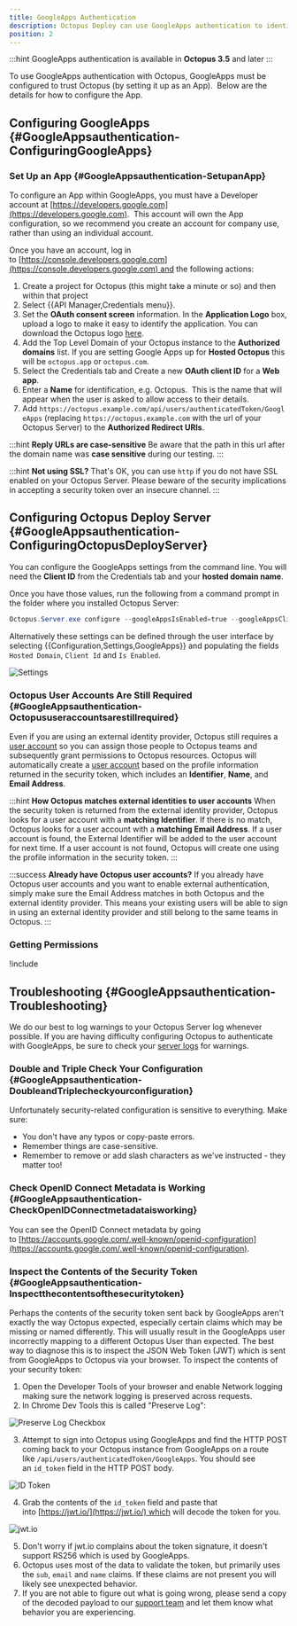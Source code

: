 ```yaml
---
title: GoogleApps Authentication
description: Octopus Deploy can use GoogleApps authentication to identify users.
position: 2
---
```


:::hint
GoogleApps authentication is available in **Octopus 3.5** and later
:::

To use GoogleApps authentication with Octopus, GoogleApps must be configured to trust Octopus (by setting it up as an App).  Below are the details for how to configure the App.

## Configuring GoogleApps {#GoogleAppsauthentication-ConfiguringGoogleApps}

### Set Up an App {#GoogleAppsauthentication-SetupanApp}

To configure an App within GoogleApps, you must have a Developer account at [https://developers.google.com](https://developers.google.com).  This account will own the App configuration, so we recommend you create an account for company use, rather than using an individual account.

Once you have an account, log in to [https://console.developers.google.com](https://console.developers.google.com) and the following actions:

1. Create a project for Octopus (this might take a minute or so) and then within that project
2. Select {{API Manager,Credentials menu}}.
3. Set the **OAuth consent screen** information. In the **Application Logo** box, upload a logo to make it easy to identify the application. You can download the Octopus logo [here](https://octopus.com/images/company/Logo-Blue_140px_rgb.png).
4. Add the Top Level Domain of your Octopus instance to the **Authorized domains** list. If you are setting Google Apps up for **Hosted Octopus** this will be `octopus.app` or `octopus.com`.
5. Select the Credentials tab and Create a new **OAuth client ID** for a **Web app**.
6. Enter a **Name** for identification, e.g. Octopus.  This is the name that will appear when the user is asked to allow access to their details.
7. Add `https://octopus.example.com/api/users/authenticatedToken/GoogleApps` (replacing `https://octopus.example.com` with the url of your Octopus Server) to the **Authorized Redirect URIs**.

:::hint
**Reply URLs are case-sensitive**
Be aware that the path in this url after the domain name was **case sensitive** during our testing.
:::

:::hint
**Not using SSL?**
That's OK, you can use `http` if you do not have SSL enabled on your Octopus Server. Please beware of the security implications in accepting a security token over an insecure channel.
:::

## Configuring Octopus Deploy Server {#GoogleAppsauthentication-ConfiguringOctopusDeployServer}

You can configure the GoogleApps settings from the command line. You will need the **Client ID** from the Credentials tab and your **hosted domain name**.

Once you have those values, run the following from a command prompt in the folder where you installed Octopus Server:

```powershell
Octopus.Server.exe configure --googleAppsIsEnabled=true --googleAppsClientId=ClientID --googleAppsHostedDomain=yourdomain.com
```

Alternatively these settings can be defined through the user interface by selecting {{Configuration,Settings,GoogleApps}} and populating the fields `Hosted Domain`, `Client Id` and `Is Enabled`.

![Settings](googleapps-settings.png)

### Octopus User Accounts Are Still Required {#GoogleAppsauthentication-Octopususeraccountsarestillrequired}

Even if you are using an external identity provider, Octopus still requires a [user account](/docs/administration/managing-users-and-teams/index.md) so you can assign those people to Octopus teams and subsequently grant permissions to Octopus resources. Octopus will automatically create a [user account](/docs/administration/managing-users-and-teams/index.md) based on the profile information returned in the security token, which includes an **Identifier**, **Name**, and **Email Address**.

:::hint
**How Octopus matches external identities to user accounts**
When the security token is returned from the external identity provider, Octopus looks for a user account with a **matching Identifier**. If there is no match, Octopus looks for a user account with a **matching Email Address**. If a user account is found, the External Identifier will be added to the user account for next time. If a user account is not found, Octopus will create one using the profile information in the security token.
:::

:::success
**Already have Octopus user accounts?**
If you already have Octopus user accounts and you want to enable external authentication, simply make sure the Email Address matches in both Octopus and the external identity provider. This means your existing users will be able to sign in using an external identity provider and still belong to the same teams in Octopus.
:::

### Getting Permissions

!include <admin-user>

## Troubleshooting {#GoogleAppsauthentication-Troubleshooting}

We do our best to log warnings to your Octopus Server log whenever possible. If you are having difficulty configuring Octopus to authenticate with GoogleApps, be sure to check your [server logs](/docs/support/log-files.md) for warnings.

### Double and Triple Check Your Configuration {#GoogleAppsauthentication-DoubleandTriplecheckyourconfiguration}

Unfortunately security-related configuration is sensitive to everything. Make sure:

- You don't have any typos or copy-paste errors.
- Remember things are case-sensitive.
- Remember to remove or add slash characters as we've instructed - they matter too!

### Check OpenID Connect Metadata is Working {#GoogleAppsauthentication-CheckOpenIDConnectmetadataisworking}

You can see the OpenID Connect metadata by going to [https://accounts.google.com/.well-known/openid-configuration](https://accounts.google.com/.well-known/openid-configuration).

### Inspect the Contents of the Security Token {#GoogleAppsauthentication-Inspectthecontentsofthesecuritytoken}

Perhaps the contents of the security token sent back by GoogleApps aren't exactly the way Octopus expected, especially certain claims which may be missing or named differently. This will usually result in the GoogleApps user incorrectly mapping to a different Octopus User than expected. The best way to diagnose this is to inspect the JSON Web Token (JWT) which is sent from GoogleApps to Octopus via your browser. To inspect the contents of your security token:

1. Open the Developer Tools of your browser and enable Network logging making sure the network logging is preserved across requests.
2. In Chrome Dev Tools this is called "Preserve Log":

![Preserve Log Checkbox](/docs/images/5670656/5866122.png)

3. Attempt to sign into Octopus using GoogleApps and find the HTTP POST coming back to your Octopus instance from GoogleApps on a route like `/api/users/authenticatedToken/GoogleApps`. You should see an `id_token` field in the HTTP POST body. 

![ID Token](/docs/images/5670664/5866125.png "width=500")

4. Grab the contents of the `id_token` field and paste that into [https://jwt.io/](https://jwt.io/) which will decode the token for you.  

![jwt.io](/docs/images/5670656/5866123.png "width=500")

5. Don't worry if jwt.io complains about the token signature, it doesn't support RS256 which is used by GoogleApps.
6. Octopus uses most of the data to validate the token, but primarily uses the `sub`, `email` and `name` claims. If these claims are not present you will likely see unexpected behavior.
7. If you are not able to figure out what is going wrong, please send a copy of the decoded payload to our [support team](https://octopus.com/support) and let them know what behavior you are experiencing.
